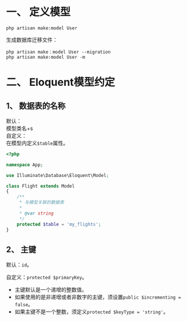 # 一、 定义模型
```
php artisan make:model User
```
生成数据库迁移文件：  
```
php artisan make：model User --migration
php artisan make:model User -m
```

# 二、 Eloquent模型约定
## 1、 数据表的名称
默认：  
模型类名+s  
自定义：  
在模型内定义`$table`属性。  
```php
<?php

namespace App;

use Illuminate\Database\Eloquent\Model;

class Flight extends Model
{
    /**
     * 与模型关联的数据表
     *
     * @var string
     */
    protected $table = 'my_flights';
}
```

## 2、 主键
默认：`id`。  

自定义：`protected $primaryKey`。  

* 主键默认是一个递增的整数值。  
* 如果使用的是非递增或者非数字的主键，须设置`public $incrementing = false`。
* 如果主键不是一个整数，须定义`protected $keyType = 'string'`。

